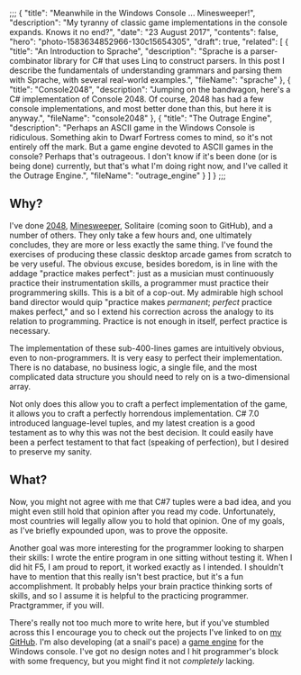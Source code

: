 ;;;
{
	"title": "Meanwhile in the Windows Console ... Minesweeper!",
	"description": "My tyranny of classic game implementations in the console expands. Knows it no end?",
	"date": "23 August 2017",
	"contents": false,
	"hero": "photo-1583634852966-130c15654305",
	"draft": true,
    "related": [
		{ "title": "An Introduction to Sprache", "description": "Sprache is a parser-combinator library for C# that uses Linq to construct parsers. In this post I describe the fundamentals of understanding grammars and parsing them with Sprache, with several real-world examples.", "fileName": "sprache" },
        { "title": "Console2048", "description": "Jumping on the bandwagon, here's a C# implementation of Console 2048. Of course, 2048 has had a few console implementations, and most better done than this, but here it is anyway.", "fileName": "console2048" },
        { "title": "The Outrage Engine", "description": "Perhaps an ASCII game in the Windows Console is ridiculous. Something akin to Dwarf Fortress comes to mind, so it's not entirely off the mark. But a game engine devoted to ASCII games in the console? Perhaps that's outrageous. I don't know if it's been done (or is being done) currently, but that's what I'm doing right now, and I've called it the Outrage Engine.", "fileName": "outrage_engine" }
    ]
}
;;;

## Why?

I've done [2048](https://github.com/IanWold/Console2048), [Minesweeper](https://github.com/IanWold/ConsoleMinesweeper), Solitaire (coming soon to GitHub), and a number of others. They only take a few hours and, one ultimately concludes, they are more or less exactly the same thing. I've found the exercises of producing these classic desktop arcade games from scratch to be very useful. The obvious excuse, besides boredom, is in line with the addage "practice makes perfect": just as a musician must continuously practice their instrumentation skills, a programmer must practice their programmering skills. This is a bit of a cop-out. My admirable high school band director would quip "practice makes *permanent*; *perfect* practice makes perfect," and so I extend his correction across the analogy to its relation to programming. Practice is not enough in itself, perfect practice is necessary.

The implementation of these sub-400-lines games are intuitively obvious, even to non-programmers. It is very easy to perfect their implementation. There is no database, no business logic, a single file, and the most complicated data structure you should need to rely on is a two-dimensional array.

Not only does this allow you to craft a perfect implementation of the game, it allows you to craft a perfectly horrendous implementation. C# 7.0 introduced language-level tuples, and my latest creation is a good testament as to why this was not the best decision. It could easily have been a perfect testament to that fact (speaking of perfection), but I desired to preserve my sanity.

## What?

Now, you might not agree with me that C#7 tuples were a bad idea, and you might even still hold that opinion after you read my code. Unfortunately, most countries will legally allow you to hold that opinion. One of my goals, as I've briefly expounded upon, was to prove the opposite.

Another goal was more interesting for the programmer looking to sharpen their skills: I wrote the entire program in one sitting without testing it. When I did hit F5, I am proud to report, it worked exactly as I intended. I shouldn't have to mention that this really isn't best practice, but it's a fun accomplishment. It probably helps your brain practice thinking sorts of skills, and so I assume it is helpful to the practicing programmer. Practgrammer, if you will.

There's really not too much more to write here, but if you've stumbled across this I encourage you to check out the projects I've linked to on [my GitHub](https://github.com/IanWold). I'm also developing (at a snail's pace) a [game engine](https://github.com/IanWold/OutrageEngine) for the Windows console. I've got no design notes and I hit programmer's block with some frequency, but you might find it not *completely* lacking.
